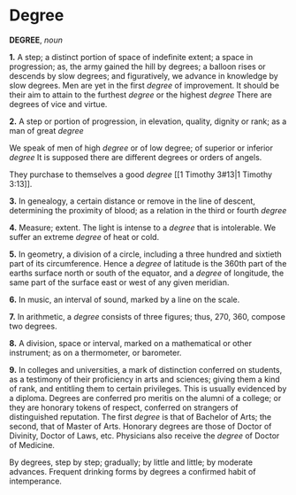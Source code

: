 # Degree

**DEGREE**, _noun_

**1.** A step; a distinct portion of space of indefinite extent; a space in progression; as, the army gained the hill by degrees; a balloon rises or descends by slow degrees; and figuratively, we advance in knowledge by slow degrees. Men are yet in the first _degree_ of improvement. It should be their aim to attain to the furthest _degree_ or the highest _degree_ There are degrees of vice and virtue.

**2.** A step or portion of progression, in elevation, quality, dignity or rank; as a man of great _degree_

We speak of men of high _degree_ or of low degree; of superior or inferior _degree_ It is supposed there are different degrees or orders of angels.

They purchase to themselves a good _degree_ [[1 Timothy 3#13|1 Timothy 3:13]].

**3.** In genealogy, a certain distance or remove in the line of descent, determining the proximity of blood; as a relation in the third or fourth _degree_

**4.** Measure; extent. The light is intense to a _degree_ that is intolerable. We suffer an extreme _degree_ of heat or cold.

**5.** In geometry, a division of a circle, including a three hundred and sixtieth part of its circumference. Hence a _degree_ of latitude is the 360th part of the earths surface north or south of the equator, and a _degree_ of longitude, the same part of the surface east or west of any given meridian.

**6.** In music, an interval of sound, marked by a line on the scale.

**7.** In arithmetic, a _degree_ consists of three figures; thus, 270, 360, compose two degrees.

**8.** A division, space or interval, marked on a mathematical or other instrument; as on a thermometer, or barometer.

**9.** In colleges and universities, a mark of distinction conferred on students, as a testimony of their proficiency in arts and sciences; giving them a kind of rank, and entitling them to certain privileges. This is usually evidenced by a diploma. Degrees are conferred pro meritis on the alumni of a college; or they are honorary tokens of respect, conferred on strangers of distinguished reputation. The first _degree_ is that of Bachelor of Arts; the second, that of Master of Arts. Honorary degrees are those of Doctor of Divinity, Doctor of Laws, etc. Physicians also receive the _degree_ of Doctor of Medicine.

By degrees, step by step; gradually; by little and little; by moderate advances. Frequent drinking forms by degrees a confirmed habit of intemperance.
